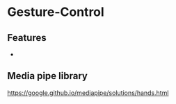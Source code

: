 # Gesture-Control



## Features
- 


## Media pipe library


https://google.github.io/mediapipe/solutions/hands.html